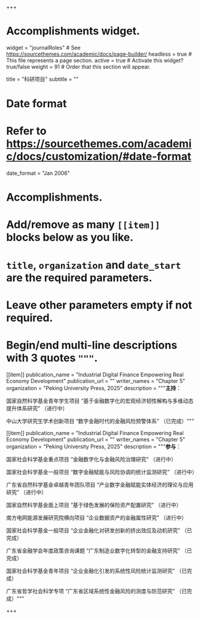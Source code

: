 +++
# Accomplishments widget.
widget = "journalRoles"  # See https://sourcethemes.com/academic/docs/page-builder/
headless = true  # This file represents a page section.
active = true  # Activate this widget? true/false
weight = 91  # Order that this section will appear.

title = "科研项目"
subtitle = ""

# Date format
#   Refer to https://sourcethemes.com/academic/docs/customization/#date-format
date_format = "Jan 2006"

# Accomplishments.
#   Add/remove as many `[[item]]` blocks below as you like.
#   `title`, `organization` and `date_start` are the required parameters.
#   Leave other parameters empty if not required.
#   Begin/end multi-line descriptions with 3 quotes `"""`.
 
[[item]]
  publication_name = "Industrial Digital Finance Empowering Real Economy Development"
  publication_url = ""
  writer_names = "Chapter 5"
  organization = "Peking University Press, 2025"
  description = """**主持**：
  
  国家自然科学基金青年学生项目 “基于金融数字化的宏观经济韧性解构与多维动态提升体系研究” （进行中）

  中山大学研究生学术创新项目 “数字金融时代的金融风险预警体系” （已完成）"""

[[item]]
  publication_name = "Industrial Digital Finance Empowering Real Economy Development"
  publication_url = ""
  writer_names = "Chapter 5"
  organization = "Peking University Press, 2025"
  description = """**参与**：
  
国家社会科学基金重点项目 “金融数字化与金融风险治理研究” （进行中）

国家社会科学基金一般项目 “数字金融赋能与风险协调的统计监测研究” （进行中）

广东省自然科学基金卓越青年团队项目 “产业数字金融赋能实体经济的理论与应用研究” （进行中）

国家自然科学基金面上项目 “基于绿色发展的保险资产配置研究” （进行中）

南方电网能源发展研究院横向项目 “企业数据资产的金融属性研究” （进行中）

国家社会科学基金一般项目 “企业金融化对研发创新的挤出效应及动机研究” （已完成）

广东省金融学会年度政策咨询课题 “广东制造业数字化转型的金融支持研究” （已完成）

国家社会科学基金青年项目 “企业金融化引发的系统性风险统计监测研究” （已完成）

广东省哲学社会科学专项 “广东省区域系统性金融风险的测度与防范研究” （已完成）"""

+++
